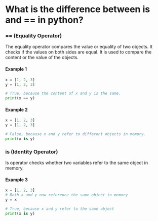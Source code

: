 # What is the difference between is and == in python?

### == (Equality Operator)

The equality operator compares the value or equality of two objects. It checks if the values on both sides are equal. It is used to compare the content or the value of the objects.

#### Example 1

```python
x = [1, 2, 3]
y = [1, 2, 3]

# True, because the content of x and y is the same.
print(x == y)
```

#### Example 2

```python
x = [1, 2, 3]
y = [1, 2, 3]

# False, because x and y refer to different objects in memory.
print(x is y)
```

### is (Identity Operator)

Is operator checks whether two variables refer to the same object in memory.

#### Example 3

```python
x = [1, 2, 3]
# Both x and y now reference the same object in memory
y = x

# True, because x and y refer to the same object
print(x is y)
```
